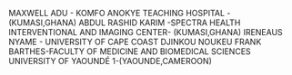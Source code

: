 MAXWELL ADU - KOMFO ANOKYE TEACHING HOSPITAL - (KUMASI,GHANA)
ABDUL RASHID KARIM -SPECTRA HEALTH INTERVENTIONAL AND IMAGING CENTER- (KUMASI,GHANA)
IRENEAUS NYAME - UNIVERSITY OF CAPE COAST
DJINKOU NOUKEU FRANK BARTHES-FACULTY OF MEDICINE AND BIOMEDICAL SCIENCES UNIVERSITY OF YAOUNDÉ 1-(YAOUNDE,CAMEROON)
